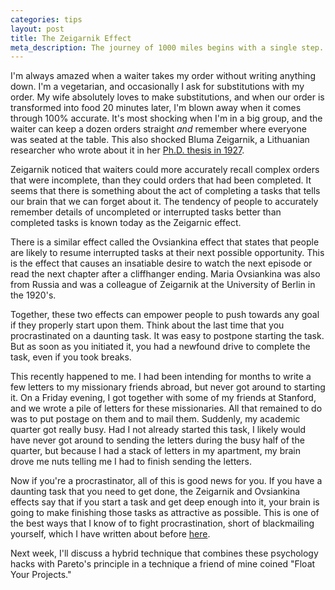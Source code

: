 ```yaml
---
categories: tips
layout: post
title: The Zeigarnik Effect
meta_description: The journey of 1000 miles begins with a single step. The first step is actually almost as hard as the rest of the steps!
---
```


I'm always amazed when a waiter takes my order without writing anything down. I'm a vegetarian, and occasionally I ask for substitutions with my order. My wife absolutely loves to make substitutions, and when our order is transformed into food 20 minutes later, I'm blown away when it comes through 100% accurate. It's most shocking when I'm in a big group, and the waiter can keep a dozen orders straight *and* remember where everyone was seated at the table. This also shocked Bluma Zeigarnik, a Lithuanian researcher who wrote about it in her [Ph.D. thesis in 1927][1].

[1]: http://codeblab.com/wp-content/uploads/2009/12/On-Finished-and-Unfinished-Tasks.pdf

Zeigarnik noticed that waiters could more accurately recall complex orders that were incomplete, than they could orders that had been completed. It seems that there is something about the act of completing a tasks that tells our brain that we can forget about it. The tendency of people to accurately remember details of uncompleted or interrupted tasks better than completed tasks is known today as the Zeigarnic effect.

There is a similar effect called the Ovsiankina effect that states that people are likely to resume interrupted tasks at their next possible opportunity. This is the effect that causes an insatiable desire to watch the next episode or read the next chapter after a cliffhanger ending. Maria Ovsiankina was also from Russia and was a colleague of Zeigarnik at the University of Berlin in the 1920's.

Together, these two effects can empower people to push towards any goal if they properly start upon them. Think about the last time that you procrastinated on a daunting task. It was easy to postpone starting the task. But as soon as you initiated it, you had a newfound drive to complete the task, even if you took breaks.

This recently happened to me. I had been intending for months to write a few letters to my missionary friends abroad, but never got around to starting it. On a Friday evening, I got together with some of my friends at Stanford, and we wrote a pile of letters for these missionaries. All that remained to do was to put postage on them and to mail them. Suddenly, my academic quarter got really busy. Had I not already started this task, I likely would have never got around to sending the letters during the busy half of the quarter, but because I had a stack of letters in my apartment, my brain drove me nuts telling me I had to finish sending the letters.

Now if you're a procrastinator, all of this is good news for you. If you have a daunting task that you need to get done, the Zeigarnik and Ovsiankina effects say that if you start a task and get deep enough into it, your brain is going to make finishing those tasks as attractive as possible. This is one of the best ways that I know of to fight procrastination, short of blackmailing yourself, which I have written about before [here](http://www.makinggearsturn.com/how-to-blackmail-yourself/).

Next week, I'll discuss a hybrid technique that combines these psychology hacks with Pareto's principle in a technique a friend of mine coined "Float Your Projects."
